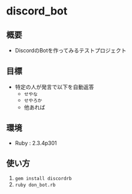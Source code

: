 # discord_bot
## 概要
* DiscordのBotを作ってみるテストプロジェクト

## 目標
* 特定の人が発言で以下を自動返答
    * `せやな`
    * `せやろか`
    * 他あれば

## 環境
* Ruby : 2.3.4p301

## 使い方
1. `gem install discordrb`
1. `ruby don_bot.rb`
